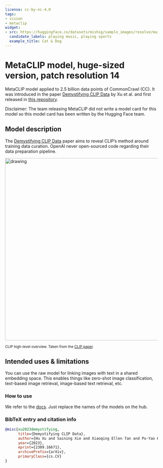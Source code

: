 ```yaml
---
license: cc-by-nc-4.0
tags:
- vision 
- metaclip
widget:
- src: https://huggingface.co/datasets/mishig/sample_images/resolve/main/cat-dog-music.png
  candidate_labels: playing music, playing sports
  example_title: Cat & Dog
---
```


# MetaCLIP model, huge-sized version, patch resolution 14

MetaCLIP model applied to 2.5 billion data points of CommonCrawl (CC). It was introduced in the paper [Demystifying CLIP Data](https://arxiv.org/abs/2309.16671) by Xu et al. and first released in [this repository](https://github.com/facebookresearch/MetaCLIP). 

Disclaimer: The team releasing MetaCLIP did not write a model card for this model so this model card has been written by the Hugging Face team.

## Model description

The [Demystifying CLIP Data](https://arxiv.org/abs/2309.16671) paper aims to reveal CLIP’s method around training data curation. OpenAI never open-sourced code regarding their data preparation pipeline.

<img src="https://huggingface.co/datasets/huggingface/documentation-images/resolve/main/transformers/model_doc/clip_overview.jpg"
alt="drawing" width="600"/>

<small> CLIP high-level overview. Taken from the <a href="https://arxiv.org/abs/2103.00020">CLIP paper</a>. </small>

## Intended uses & limitations

You can use the raw model for linking images with text in a shared embedding space. This enables things like zero-shot image classification, text-based image retrieval, image-based text retrieval, etc.

### How to use

We refer to the [docs](https://huggingface.co/docs/transformers/main/en/model_doc/clip#usage). Just replace the names of the models on the hub.

### BibTeX entry and citation info

```bibtex
@misc{xu2023demystifying,
      title={Demystifying CLIP Data}, 
      author={Hu Xu and Saining Xie and Xiaoqing Ellen Tan and Po-Yao Huang and Russell Howes and Vasu Sharma and Shang-Wen Li and Gargi Ghosh and Luke Zettlemoyer and Christoph Feichtenhofer},
      year={2023},
      eprint={2309.16671},
      archivePrefix={arXiv},
      primaryClass={cs.CV}
}
```